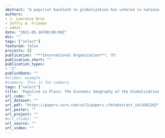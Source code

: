 ```yaml
---
abstract: "A populist backlash to globalization has ushered in nationalist governments and challenged core features of the liberal international order. Although startling in scope and urgency, the populist wave has been developing in declining regions of wealthy countries for some time. Trade, offshoring, and automation have steadily reduced the jobs and wages of industrial workers since at least the 1970s. The decline in manufacturing employment initiated the deterioration of social and economic conditions in affected communities, exacerbating inequalities between depressed rural areas and small cities and towns, on the one hand, and thriving cities, on the other. The global financial crisis of 2008 catalyzed these divisions as communities already in decline suffered deeper and longer economic downturns than metropolitan areas where superstar knowledge, technology, and service-oriented firms agglomerate. We document many of these trends across the US and Europe, and demonstrate that populist support is strongest in communities that experienced long-term economic and social decline. Institutional differences in labor markets and electoral rules across developed democracies may explain some of the variation in populists’ electoral success. Renewed support for the liberal international order may require a rejuvenation of distressed communities and a reduction of stark regional inequalities." 
authors:
- J. Lawrence Broz
- Jeffry A. Frieden
- admin
date: "2021-05-16T00:00:00Z"
doi: ""
tags: ["select"]
featured: false
projects: []
publication: '***International Organization***, 75'
publication_short: ""
publication_types:
- "2"
publishDate: ""
#slides: example
#summary: This is the summary.
tags: ["select"]
title: 'Populism in Place: The Economic Geography of the Globalization Backlash'
url_code: ""
url_dataset: ""
url_pdf: "https://papers.ssrn.com/sol3/papers.cfm?abstract_id=3501263"
url_poster: ""
url_project: ""
#url_slides: ""
url_source: ""
url_video: ""
---
```



